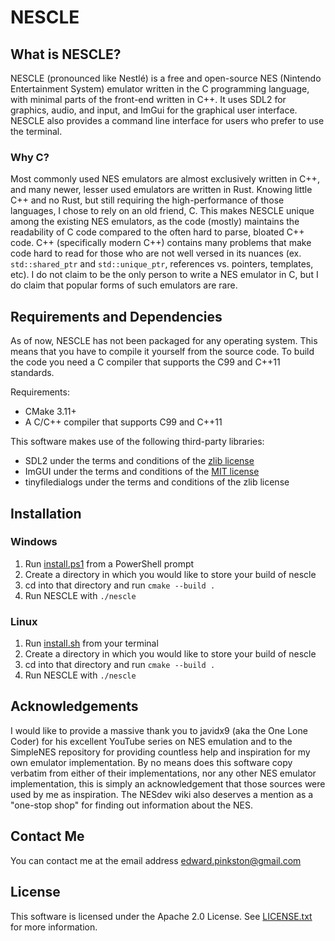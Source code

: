  # NESCLE
 ## What is NESCLE?
 NESCLE (pronounced like Nestlé) is a free and open-source NES (Nintendo Entertainment System) emulator written
 in the C programming language, with minimal parts of the front-end written in C++. It uses SDL2 for graphics, audio,
 and input, and ImGui for the graphical user interface. NESCLE also provides a command line interface for users
 who prefer to use the terminal.

 ### Why C?
 Most commonly used NES emulators are almost exclusively written in C++, and many newer, lesser used emulators are
 written in Rust. Knowing little C++ and no Rust, but still requiring the high-performance of those languages,
 I chose to rely on an old friend, C. This makes NESCLE unique among the existing NES emulators, as the code (mostly)
 maintains the readability of C code compared to the often hard to parse, bloated C++ code. C++ (specifically modern
 C++) contains many problems that make code hard to read for those who are not well versed in its nuances (ex. `std::shared_ptr` and `std::unique_ptr`, references vs. pointers, templates, etc).
 I do not claim to be the only person to write a NES emulator in C,
 but I do claim that popular forms of such emulators are rare.

 ## Requirements and Dependencies
 As of now, NESCLE has not been packaged for any operating system. This means that you have to compile it yourself from the source code.
 To build the code you need a C compiler that supports the C99 and C++11
 standards.

 Requirements:
 * CMake 3.11+
 * A C/C++ compiler that supports C99 and C++11

 This software makes use of the following third-party libraries:
 * SDL2 under the terms and conditions of the [zlib license](https://www.libsdl.org/license.php)
 * ImGUI under the terms and conditions of the [MIT license](https://github.com/ocornut/imgui/blob/master/LICENSE.txt)
 * tinyfiledialogs under the terms and conditions of the zlib license

## Installation
### Windows
1. Run [install.ps1](install.ps1) from a PowerShell prompt
2. Create a directory in which you would like to store your build of nescle
3. cd into that directory and run `cmake --build .`
4. Run NESCLE with `./nescle`

### Linux
1. Run [install.sh](install.sh) from your terminal
2. Create a directory in which you would like to store your build of nescle
3. cd into that directory and run `cmake --build .`
4. Run NESCLE with `./nescle`

 ## Acknowledgements
 I would like to provide a massive thank you to javidx9 (aka the One Lone Coder) for his excellent YouTube series
 on NES emulation and to the SimpleNES repository for providing countless help and inspiration for my own emulator
 implementation. By no means does this software copy verbatim from either of their implementations, nor any other
 NES emulator implementation, this is simply an acknowledgement that those sources were used by me as inspiration.
 The NESdev wiki also deserves a mention as a "one-stop shop" for finding out information about the NES.

 ## Contact Me
 You can contact me at the email address <edward.pinkston@gmail.com>

 ## License
 This software is licensed under the Apache 2.0 License. See [LICENSE.txt](LICENSE.txt) for more information.
